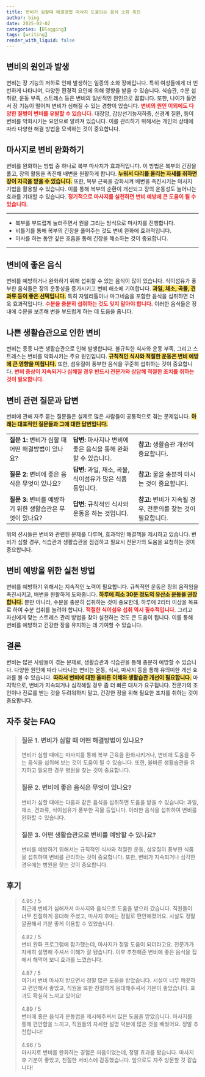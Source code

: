 ```yaml
---
title: 변비가 심할때 해결방법 마사지 도움되는 음식 소화 촉진
author: bing
date: 2025-02-02
categories: [Blogging]
tags: [writing]
render_with_liquid: false
---
```



<h2 id='변비의 원인과 발생'>변비의 원인과 발생</h2>

<p>변비는 장 기능의 저하로 인해 발생하는 일종의 소화 장애입니다. 특히 여성들에게 더 빈번하게 나타나며, 다양한 환경적 요인에 의해 영향을 받을 수 있습니다. 식습관, 수분 섭취량, 운동 부족, 스트레스 등은 변비의 일반적인 원인으로 꼽힙니다. 또한, 나이가 들면서 장 기능이 떨어져 변비가 심해질 수 있는 경향이 있습니다. <b><span style="color: #ee2323;">변비의 원인 이외에도 다양한 질병이 변비를 유발할 수 있습니다.</span></b> 대장암, 갑상선기능저하증, 신경계 질환, 등이 변비를 악화시키는 요인으로 알려져 있습니다. 이를 관리하기 위해서는 개인의 상태에 따라 다양한 해결 방법을 모색하는 것이 중요합니다.</p>

<h2 id='마사지로 변비 완화하기'>마사지로 변비 완화하기</h2>

<p>변비를 완화하는 방법 중 하나로 복부 마사지가 효과적입니다. 이 방법은 복부의 긴장을 풀고, 장의 활동을 촉진해 배변을 원활하게 합니다. <b><span style="background-color: #ffe066;">누워서 다리를 올리는 자세를 취하면 장이 자극을 받을 수 있습니다.</span></b> 또한, 복부 근육을 강화시켜 배변을 촉진시키는 마사지 기법을 활용할 수 있습니다. 이를 통해 복부의 순환이 개선되고 장의 운동성도 늘어나는 효과를 기대할 수 있습니다. <b><span style="color: #ee2323;">정기적으로 마사지를 실천하면 변비 예방에 큰 도움이 될 수 있습니다.</span></b></p>

<hr />

<ul>
    <li>복부를 부드럽게 눌러주면서 원을 그리는 방식으로 마사지를 진행합니다.</li>
    <li>비틀기를 통해 복부의 긴장을 풀어주는 것도 변비 완화에 효과적입니다.</li>
    <li>마사를 하는 동안 깊은 호흡을 통해 긴장을 해소하는 것이 중요합니다.</li>
</ul>

<hr />

<h2 id='변비에 좋은 음식'>변비에 좋은 음식</h2>

<p>변비를 예방하거나 완화하기 위해 섭취할 수 있는 음식이 많이 있습니다. 식이섬유가 풍부한 음식들은 장의 운동성을 증가시키고 변비 해소에 기여합니다. <b><span style="background-color: #ffe066;">과일, 채소, 곡물, 견과류 등이 좋은 선택입니다.</span></b> 특히 자일리톨이나 마그네슘을 포함한 음식을 섭취하면 더욱 효과적입니다. <b><span style="color: #ee2323;">수분을 충분히 섭취하는 것도 잊지 말아야 합니다.</span></b> 이러한 음식들은 장내에 수분을 보존해 변을 부드럽게 하는 데 도움을 줍니다.</p>

<h2 id='나쁜 생활습관으로 인한 변비'>나쁜 생활습관으로 인한 변비</h2>

<p>변비는 종종 나쁜 생활습관으로 인해 발생합니다. 불규칙한 식사와 운동 부족, 그리고 스트레스는 변비를 악화시키는 주요 원인입니다. <b><span style="background-color: #ffe066;">규칙적인 식사와 적절한 운동은 변비 예방에 큰 영향을 미칩니다.</span></b> 또한, 섬유질이 풍부한 음식을 꾸준히 섭취하는 것이 중요합니다. <b><span style="color: #ee2323;">변비 증상이 지속되거나 심해질 경우 반드시 전문가와 상담해 적절한 조치를 취하는 것이 필요합니다.</span></b></p>

<h2 id='변비 관련 질문과 답변'>변비 관련 질문과 답변</h2>

<p>변비에 관해 자주 묻는 질문들은 실제로 많은 사람들이 공통적으로 겪는 문제입니다. <b><span style="background-color: #ffe066;">아래는 대표적인 질문들과 그에 대한 답변입니다.</span></b></p>

<table>
    <tr>
        <td><b>질문 1:</b> 변비가 심할 때 어떤 해결방법이 있나요?</td>
        <td><b>답변:</b> 마사지나 변비에 좋은 음식을 통해 완화할 수 있습니다.</td>
        <td><b>참고:</b> 생활습관 개선이 중요합니다.</td>
    </tr>
    <tr>
        <td><b>질문 2:</b> 변비에 좋은 음식은 무엇이 있나요?</td>
        <td><b>답변:</b> 과일, 채소, 곡물, 식이섬유가 많은 식품 등입니다.</td>
        <td><b>참고:</b> 물을 충분히 마시는 것이 중요합니다.</td>
    </tr>
    <tr>
        <td><b>질문 3:</b> 변비를 예방하기 위한 생활습관은 무엇이 있나요?</td>
        <td><b>답변:</b> 규칙적인 식사와 운동을 하는 것입니다.</td>
        <td><b>참고:</b> 변비가 지속될 경우, 전문의를 찾는 것이 필요합니다.</td>
    </tr>
</table>

<p>위의 션시들은 변비와 관련된 문제를 다루며, 효과적인 해결책을 제시하고 있습니다. 변비가 심할 경우, 식습관과 생활습관을 점검하고 필요시 전문가의 도움을 요청하는 것이 중요합니다.</p>

<h2 id='변비 예방을 위한 실천 방법'>변비 예방을 위한 실천 방법</h2>

<p>변비를 예방하기 위해서는 지속적인 노력이 필요합니다. 규칙적인 운동은 장의 움직임을 촉진시키고, 배변을 원활하게 도와줍니다. <b><span style="background-color: #ffe066;">하루에 최소 30분 정도의 유산소 운동을 권장합니다.</span></b> 뿐만 아니라, 수분을 충분히 섭취하는 것이 중요한데, 하루에 2리터 이상을 목표로 하여 수분 섭취를 늘려야 합니다. <b><span style="color: #ee2323;">적절한 식이섬유 섭취 역시 필수적입니다.</span></b> 그리고 자신에게 맞는 스트레스 관리 방법을 찾아 실천하는 것도 큰 도움이 됩니다. 이를 통해 변비를 예방하고 건강한 장을 유지하는 데 기여할 수 있습니다.</p>

<h2 id='결론'>결론</h2>

<p>변비는 많은 사람들이 겪는 문제로, 생활습관과 식습관을 통해 충분히 예방할 수 있습니다. 다양한 원인에 따라 나타나는 변비는 운동, 식사, 마사지 등을 통해 유의미한 개선 효과를 볼 수 있습니다. <b><span style="background-color: #ffe066;">따라서 변비에 대한 올바른 이해와 생활습관 개선이 필요합니다.</span></b> 마지막으로, 변비가 지속되거나 심각해질 경우 좀 더 빠른 대처가 요구됩니다. 전문가의 조언이나 진료를 받는 것을 두려워하지 말고, 건강한 장을 위해 필요한 조치를 취하는 것이 중요합니다.</p>


<h2 id='자주_찾는_FAQ'>자주 찾는 FAQ</h2>
<div itemscope="" itemtype="https://schema.org/FAQPage"> <blockquote> <div itemscope="" itemprop="mainEntity" itemtype="https://schema.org/Question"> <h3 itemprop="name">질문 1. 변비가 심할 때 어떤 해결방법이 있나요?</h3> <div itemscope="" itemprop="acceptedAnswer" itemtype="https://schema.org/Answer"> <span itemprop="text"> <p>변비가 심할 때에는 마사지를 통해 복부 근육을 완화시키거나, 변비에 도움을 주는 음식을 섭취해 보는 것이 도움이 될 수 있습니다. 또한, 올바른 생활습관을 유지하고 필요한 경우 병원을 찾는 것이 중요합니다.</p> </span> </div> </div> <div itemscope="" itemprop="mainEntity" itemtype="https://schema.org/Question"> <h3 itemprop="name">질문 2. 변비에 좋은 음식은 무엇이 있나요?</h3> <div itemscope="" itemprop="acceptedAnswer" itemtype="https://schema.org/Answer"> <span itemprop="text"> <p>변비가 심할 때에는 다음과 같은 음식을 섭취하면 도움을 받을 수 있습니다: 과일, 채소, 견과류, 식이섬유가 풍부한 곡물 등입니다. 이러한 음식을 섭취하여 변비를 완화할 수 있습니다.</p> </span> </div> </div> <div itemscope="" itemprop="mainEntity" itemtype="https://schema.org/Question"> <h3 itemprop="name">질문 3. 어떤 생활습관으로 변비를 예방할 수 있나요?</h3> <div itemscope="" itemprop="acceptedAnswer" itemtype="https://schema.org/Answer"> <span itemprop="text"> <p>변비를 예방하기 위해서는 규칙적인 식사와 적절한 운동, 섬유질이 풍부한 식품을 섭취하여 변비를 관리하는 것이 중요합니다. 또한, 변비가 지속되거나 심각한 경우에는 병원을 찾는 것이 중요합니다.</p> </span> </div> </div> </blockquote> </div>
<h2 id='후기'>후기</h2>
<div itemscope itemtype="https://schema.org/Product">
  <blockquote>
  <div itemprop="review" itemscope itemtype="https://schema.org/Review">
      <div itemprop="reviewRating" itemscope itemtype="https://schema.org/Rating"> <span itemprop="ratingValue">4.95</span> / <span itemprop="bestRating">5</span> </div>
      <span itemprop="reviewBody">최근에 변비가 심해져서 마사지와 음식으로 도움을 받으러 갔습니다. 직원들이 너무 친절하게 응대해 주셨고, 마사지 후에는 정말로 편안해졌어요. 시설도 정말 깔끔해서 기분 좋게 이용할 수 있었습니다.</span>
  </div>
  <br>
  <div itemprop="review" itemscope itemtype="https://schema.org/Review">
      <div itemprop="reviewRating" itemscope itemtype="https://schema.org/Rating"> <span itemprop="ratingValue">4.82</span> / <span itemprop="bestRating">5</span> </div>
      <span itemprop="reviewBody">변비 완화 프로그램에 참가했는데, 마사지가 정말 도움이 되더라고요. 전문가가 자세히 설명해 주셔서 이해가 잘 됐습니다. 이후 추천해준 변비에 좋은 음식을 집에서 해먹어 보니 효과를 느꼈습니다.</span>
  </div>
  <br>
  <div itemprop="review" itemscope itemtype="https://schema.org/Review">
      <div itemprop="reviewRating" itemscope itemtype="https://schema.org/Rating"> <span itemprop="ratingValue">4.87</span> / <span itemprop="bestRating">5</span> </div>
      <span itemprop="reviewBody">여기서 변비 마사지 받으면서 정말 많은 도움을 받았습니다. 시설이 너무 깨끗하고 편안해서 좋았고, 직원들 또한 친절하게 응대해주셔서 기분이 좋았습니다. 효과도 확실히 느끼고 있어요!</span>
  </div>
  <br>
  <div itemprop="review" itemscope itemtype="https://schema.org/Review">
      <div itemprop="reviewRating" itemscope itemtype="https://schema.org/Rating"> <span itemprop="ratingValue">4.89</span> / <span itemprop="bestRating">5</span> </div>
      <span itemprop="reviewBody">변비에 좋은 음식과 운동법을 제시해주셔서 많은 도움을 받았습니다. 마사지를 통해 편안함을 느끼고, 직원들의 자세한 설명 덕분에 많은 것을 배웠어요. 정말 추천합니다!</span>
  </div>
  <br>
  <div itemprop="review" itemscope itemtype="https://schema.org/Review">
      <div itemprop="reviewRating" itemscope itemtype="https://schema.org/Rating"> <span itemprop="ratingValue">4.96</span> / <span itemprop="bestRating">5</span> </div>
      <span itemprop="reviewBody">마사지로 변비를 완화하는 경험은 처음이었는데, 정말 효과를 봤습니다. 마사지 후 기분이 좋았고, 친절한 서비스에 감동했습니다. 앞으로도 자주 방문할 것 같습니다!</span>
  </div>
  </blockquote>
</div>
